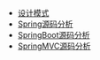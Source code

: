 - [设计模式](./Spring/总览设计模式.md)
- [Spring源码分析](./Spring/Spring源码分析.md)
- [SpringBoot源码分析](./Spring/SpringBoot源码分析.md)
- [SpringMVC源码分析](./Spring/SpringMVC源码分析.md)